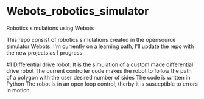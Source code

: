 # Webots_robotics_simulator
Robotics simulations using Webots

This repo consist of robotics simulations created in the opensource simulator Webots.
I'm currently on a learning path, I'll update the repo with the new projects as I progress

#1 Differential drive robot:
  It is the simulation of a custom made differential drive robot
  The current controller code makes the robot to follow the path of a polygon with the user desired number of sides
  The code is written in Python
  The robot is in an open loop control, therby it is susceptible to errors in motion.
